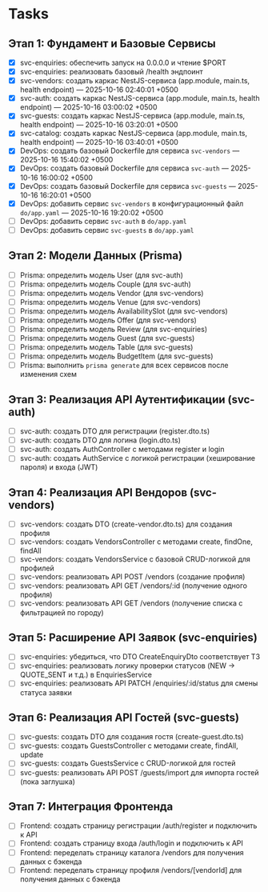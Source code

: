 # Tasks

## Этап 1: Фундамент и Базовые Сервисы

- [x] svc-enquiries: обеспечить запуск на 0.0.0.0 и чтение $PORT
- [x] svc-enquiries: реализовать базовый /health эндпоинт
- [x] svc-vendors: создать каркас NestJS-сервиса (app.module, main.ts, health endpoint) — 2025-10-16 02:40:01 +0500
- [x] svc-auth: создать каркас NestJS-сервиса (app.module, main.ts, health endpoint) — 2025-10-16 03:00:02 +0500
- [x] svc-guests: создать каркас NestJS-сервиса (app.module, main.ts, health endpoint) — 2025-10-16 03:20:01 +0500
- [x] svc-catalog: создать каркас NestJS-сервиса (app.module, main.ts, health endpoint) — 2025-10-16 03:40:01 +0500
- [x] DevOps: создать базовый Dockerfile для сервиса `svc-vendors` — 2025-10-16 15:40:02 +0500
- [x] DevOps: создать базовый Dockerfile для сервиса `svc-auth` — 2025-10-16 16:00:02 +0500
- [x] DevOps: создать базовый Dockerfile для сервиса `svc-guests` — 2025-10-16 16:20:01 +0500
- [x] DevOps: добавить сервис `svc-vendors` в конфигурационный файл `do/app.yaml` — 2025-10-16 19:20:02 +0500
- [ ] DevOps: добавить сервис `svc-auth` в `do/app.yaml`
- [ ] DevOps: добавить сервис `svc-guests` в `do/app.yaml`

## Этап 2: Модели Данных (Prisma)

- [ ] Prisma: определить модель User (для svc-auth)
- [ ] Prisma: определить модель Couple (для svc-auth)
- [ ] Prisma: определить модель Vendor (для svc-vendors)
- [ ] Prisma: определить модель Venue (для svc-vendors)
- [ ] Prisma: определить модель AvailabilitySlot (для svc-vendors)
- [ ] Prisma: определить модель Offer (для svc-vendors)
- [ ] Prisma: определить модель Review (для svc-enquiries)
- [ ] Prisma: определить модель Guest (для svc-guests)
- [ ] Prisma: определить модель Table (для svc-guests)
- [ ] Prisma: определить модель BudgetItem (для svc-guests)
- [ ] Prisma: выполнить `prisma generate` для всех сервисов после изменения схем

## Этап 3: Реализация API Аутентификации (svc-auth)

- [ ] svc-auth: создать DTO для регистрации (register.dto.ts)
- [ ] svc-auth: создать DTO для логина (login.dto.ts)
- [ ] svc-auth: создать AuthController с методами register и login
- [ ] svc-auth: создать AuthService с логикой регистрации (хеширование пароля) и входа (JWT)

## Этап 4: Реализация API Вендоров (svc-vendors)

- [ ] svc-vendors: создать DTO (create-vendor.dto.ts) для создания профиля
- [ ] svc-vendors: создать VendorsController с методами create, findOne, findAll
- [ ] svc-vendors: создать VendorsService с базовой CRUD-логикой для профилей
- [ ] svc-vendors: реализовать API POST /vendors (создание профиля)
- [ ] svc-vendors: реализовать API GET /vendors/:id (получение одного профиля)
- [ ] svc-vendors: реализовать API GET /vendors (получение списка с фильтрацией по городу)

## Этап 5: Расширение API Заявок (svc-enquiries)

- [ ] svc-enquiries: убедиться, что DTO CreateEnquiryDto соответствует ТЗ
- [ ] svc-enquiries: реализовать логику проверки статусов (NEW -> QUOTE_SENT и т.д.) в EnquiriesService
- [ ] svc-enquiries: реализовать API PATCH /enquiries/:id/status для смены статуса заявки

## Этап 6: Реализация API Гостей (svc-guests)

- [ ] svc-guests: создать DTO для создания гостя (create-guest.dto.ts)
- [ ] svc-guests: создать GuestsController с методами create, findAll, update
- [ ] svc-guests: создать GuestsService с CRUD-логикой для гостей
- [ ] svc-guests: реализовать API POST /guests/import для импорта гостей (пока заглушка)

## Этап 7: Интеграция Фронтенда

- [ ] Frontend: создать страницу регистрации /auth/register и подключить к API
- [ ] Frontend: создать страницу входа /auth/login и подключить к API
- [ ] Frontend: переделать страницу каталога /vendors для получения данных с бэкенда
- [ ] Frontend: переделать страницу профиля /vendors/[vendorId] для получения данных с бэкенда
